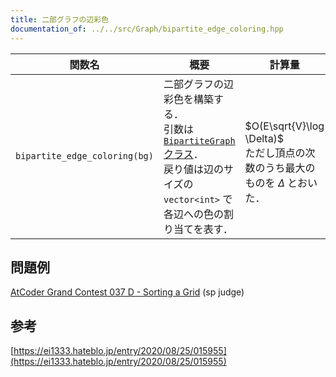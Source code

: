 ```yaml
---
title: 二部グラフの辺彩色
documentation_of: ../../src/Graph/bipartite_edge_coloring.hpp
---
```


|関数名|概要|計算量|
|---|---|---|
|`bipartite_edge_coloring(bg)`|二部グラフの辺彩色を構築する．<br> 引数は [`BipartiteGraph` クラス](BipartiteGraph.hpp)．<br> 戻り値は辺のサイズの `vector<int>` で各辺への色の割り当てを表す．| <br>$O(E\sqrt{V}\log \Delta)$ <br> ただし頂点の次数のうち最大のものを $\Delta$ とおいた． |


## 問題例
[AtCoder Grand Contest 037 D - Sorting a Grid](https://atcoder.jp/contests/agc037/tasks/agc037_d) (sp judge)

## 参考
[https://ei1333.hateblo.jp/entry/2020/08/25/015955](https://ei1333.hateblo.jp/entry/2020/08/25/015955)
